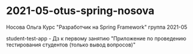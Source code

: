# 2021-05-otus-spring-nosova
Носова Ольга
Курс "Разработчик на Spring Framework"
группа 2021-05

student-test-app - Дз к первому занятию "Приложение по проведению тестирования студентов (только вывод вопросов)"
